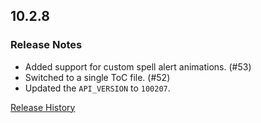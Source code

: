 ## 10.2.8

### Release Notes

- Added support for custom spell alert animations. (#53)
- Switched to a single ToC file. (#52)
- Updated the `API_VERSION` to `100207`.

[Release History](https://github.com/SFX-WoW/Masque_Entropy/wiki/History)
